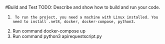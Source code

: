 #Build and Test
TODO: Describe and show how to build and run your code.
1.      To run the project, you need a machine with Linux installed. You need to install .net8, docker, docker-compose, python3.
2.	Run command docker-compose up
3.	Run command python3 apirequestscript.py
